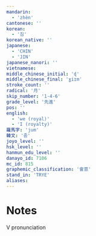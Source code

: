 ```yaml
---
mandarin:
  - 'zhèn'
cantonese: ''
korean:
  - '짐'
korean_native: ''
japanese:
  - 'CHIN'
  - 'JIN'
japanese_nanori: ''
vietnamese:
middle_chinese_initial: 'ɖ'
middle_chinese_final: 'ɣiɪm'
stroke_count: ''
radical: '月'
skip_number: '1-4-6'
grade_level: '先進'
pos: ''
english:
  - 'we (royal)'
  - 'I (royalty)'
羅馬字: 'jum'
韓文: '줌'
joyo_level: ''
hsk_level: ''
hanmun_edu_level: ''
danayo_id: 7106
mc_id: 815
graphemic_classification: '會意'
stand_in: 'TRYE'
aliases:
---
```


# Notes
V pronunciation
